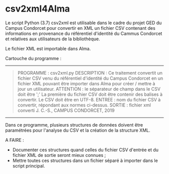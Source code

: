 # csv2xml4Alma

Le script Python (3.7) csv2xml est utilisable dans le cadre du projet GED du Campus Condorcet pour convertir en XML un fichier CSV contenant des informations en provenance du référentiel d'identité du Cammus Condorcet et relatives aux utilisateurs de la bibliothèque. 

Le fichier XML est importable dans Alma. 

Cartouche du programme :
******************************************************************************
>PROGRAMME   : csv2xml.py
>DESCRIPTION : Ce traitement convertit un fichier CSV venu du référentiel 
>              d'identité du Campus Condorcet en un fichier XML pouvant être
>              importer dans Alma pour créer / mettre à jour un utilisateur.
>              ATTENTION : le séparateur de champ dans le CSV doit être ';'
>              La première du fichier CSV doit être contenir des balises à
>              convertir. Le CSV doit être en UTF-8.
>ENTREE      : nom du fichier CSV à convertir, répondant aux normes ci-dessus.
>SORTIE      : fichier xml converti
>J. C.-S., CAMPUS CONDORCET, 2019
******************************************************************************

Dans ce programme, plusieurs structures de données doivent être paramétrées pour l'analyse du CSV et la création de la structure XML. 

A FAIRE :
- Documenter ces structures quand celles du fichier CSV d'entrée et du fichier XML de sortie seront mieux connues ;
- Mettre toutes ces structures dans un fichier séparé à importer dans le script principal.
